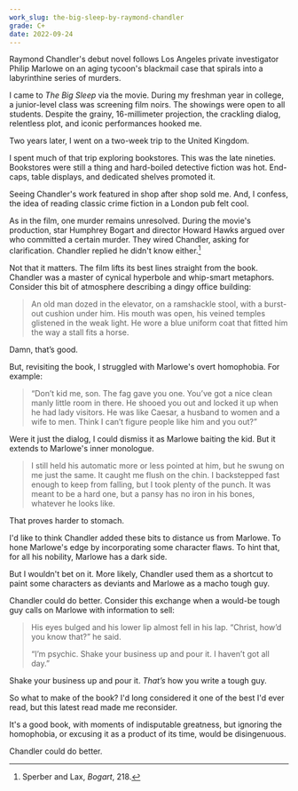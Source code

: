 ```yaml
---
work_slug: the-big-sleep-by-raymond-chandler
grade: C+
date: 2022-09-24
---
```


Raymond Chandler's debut novel follows Los Angeles private investigator Philip Marlowe on an aging tycoon's blackmail case that spirals into a labyrinthine series of murders.

<!-- end -->

I came to _The Big Sleep_ via the movie. During my freshman year in college, a junior-level class was screening film noirs. The showings were open to all students. Despite the grainy, 16-millimeter projection, the crackling dialog, relentless plot, and iconic performances hooked me.

Two years later, I went on a two-week trip to the United Kingdom.

I spent much of that trip exploring bookstores. This was the late nineties. Bookstores were still a thing and hard-boiled detective fiction was hot. End-caps, table displays, and dedicated shelves promoted it.

Seeing Chandler's work featured in shop after shop sold me. And, I confess, the idea of reading classic crime fiction in a London pub felt cool.

As in the film, one murder remains unresolved. During the movie's production, star Humphrey Bogart and director Howard Hawks argued over who committed a certain murder. They wired Chandler, asking for clarification. Chandler replied he didn't know either.[^1]

Not that it matters. The film lifts its best lines straight from the book. Chandler was a master of cynical hyperbole and whip-smart metaphors. Consider this bit of atmosphere describing a dingy office building:

> An old man dozed in the elevator, on a ramshackle stool, with a burst-out cushion under him. His mouth was open, his veined temples glistened in the weak light. He wore a blue uniform coat that fitted him the way a stall fits a horse.

Damn, that’s good.

But, revisiting the book, I struggled with Marlowe's overt homophobia. For example:

> “Don’t kid me, son. The fag gave you one. You’ve got a nice clean manly little room in there. He shooed you out and locked it up when he had lady visitors. He was like Caesar, a husband to women and a wife to men. Think I can’t figure people like him and you out?”

Were it just the dialog, I could dismiss it as Marlowe baiting the kid. But it extends to Marlowe's inner monologue.

> I still held his automatic more or less pointed at him, but he swung on me just the same. It caught me flush on the chin. I backstepped fast enough to keep from falling, but I took plenty of the punch. It was meant to be a hard one, but a pansy has no iron in his bones, whatever he looks like.

That proves harder to stomach.

I'd like to think Chandler added these bits to distance us from Marlowe. To hone Marlowe's edge by incorporating some character flaws. To hint that, for all his nobility, Marlowe has a dark side.

But I wouldn't bet on it. More likely, Chandler used them as a shortcut to paint some characters as deviants and Marlowe as a macho tough guy.

Chandler could do better. Consider this exchange when a would-be tough guy calls on Marlowe with information to sell:

> His eyes bulged and his lower lip almost fell in his lap. “Christ, how’d you know that?” he said.
>
> “I’m psychic. Shake your business up and pour it. I haven’t got all day.”

Shake your business up and pour it. _That’s_ how you write a tough guy.

So what to make of the book? I'd long considered it one of the best I'd ever read, but this latest read made me reconsider.

It's a good book, with moments of indisputable greatness, but ignoring the homophobia, or excusing it as a product of its time, would be disingenuous.

Chandler could do better.

[^1]: Sperber and Lax, _Bogart_, 218.
